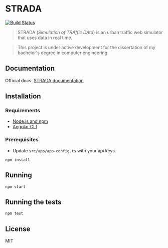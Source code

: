 # STRADA
[![Build Status](https://travis-ci.org/robisim74/STRADA.svg?branch=master)](https://travis-ci.org/robisim74/STRADA)

> STRADA (_Simulation of TRAffic DAta_) is an urban traffic web simulator that uses data in real time.

> This project is under active development for the dissertation of my bachelor's degree in computer engineering.

## Documentation
Official docs: [STRADA documentation](https://robisim74.github.io/STRADA/)

## Installation

### Requirements
- [Node.js and npm](https://docs.npmjs.com/getting-started/installing-node#install-npm--manage-npm-versions)
- [Angular CLI](https://github.com/angular/angular-cli)

### Prerequisites
- Update `src/app/app-config.ts` with your api keys.

```Shell
npm install
```

## Running
```Shell
npm start
```

## Running the tests
```Shell
npm test
```

## License
MIT